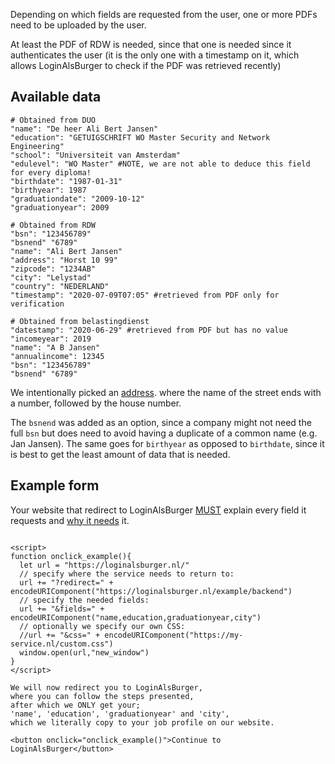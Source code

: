 <title>Frontend example</title>

Depending on which fields are requested from the user,
one or more PDFs need to be uploaded by the user.

At least the PDF of RDW is needed,
since that one is needed since it authenticates the user
(it is the only one with a timestamp on it,
which allows LoginAlsBurger to check if the PDF was retrieved recently)

<!--
| field | also includes | additional pdf |
| --- | --- | --- |
| city | country | |
| zipcode | city | |
| address | zipcode | |
| name | | |
| bsn | | |
| birthdate | | DUO |
| edu |  | DUO |
-->


## Available data

```
# Obtained from DUO
"name": "De heer Ali Bert Jansen"
"education": "GETUIGSCHRIFT WO Master Security and Network Engineering"
"school": "Universiteit van Amsterdam"
"edulevel": "WO Master" #NOTE, we are not able to deduce this field for every diploma!
"birthdate": "1987-01-31"
"birthyear": 1987
"graduationdate": "2009-10-12"
"graduationyear": 2009

# Obtained from RDW
"bsn": "123456789"
"bsnend" "6789"
"name": "Ali Bert Jansen"
"address": "Horst 10 99"
"zipcode": "1234AB"
"city": "Lelystad"
"country": "NEDERLAND"
"timestamp": "2020-07-09T07:05" #retrieved from PDF only for verification

# Obtained from belastingdienst
"datestamp": "2020-06-29" #retrieved from PDF but has no value
"incomeyear": 2019
"name": "A B Jansen"
"annualincome": 12345
"bsn": "123456789"
"bsnend" "6789"
```

We intentionally picked an
[address](https://nl.wikipedia.org/wiki/Huisnummer#Afwijkende_adresseringen).
where the name of the street ends with a number, followed by the house number.

The `bsnend` was added as an option,
since a company might not need the full `bsn`
but does need to avoid having a duplicate of a common name (e.g. Jan Jansen).
The same goes for `birthyear` as opposed to `birthdate`,
since it is best to get the least amount of data that is needed.


## Example form

Your website that redirect to LoginAlsBurger
[MUST](https://tools.ietf.org/html/rfc2119)
explain every field it requests
and
[why it needs](https://en.wikipedia.org/wiki/Need_to_know)
it.

```

<script>
function onclick_example(){
  let url = "https://loginalsburger.nl/"
  // specify where the service needs to return to:
  url += "?redirect=" + encodeURIComponent("https://loginalsburger.nl/example/backend")
  // specify the needed fields:
  url += "&fields=" + encodeURIComponent("name,education,graduationyear,city")
  // optionally we specify our own CSS:
  //url += "&css=" + encodeURIComponent("https://my-service.nl/custom.css")
  window.open(url,"new_window")
}
</script>

We will now redirect you to LoginAlsBurger,
where you can follow the steps presented,
after which we ONLY get your;
'name', 'education', 'graduationyear' and 'city',
which we literally copy to your job profile on our website.

<button onclick="onclick_example()">Continue to LoginAlsBurger</button>
```

